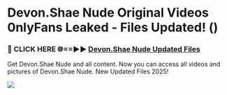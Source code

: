 # Devon.Shae Nude Original Videos 0nlyFans Leaked - Files Updated! ()

<h3>🔴 CLICK HERE 🌐==►► <a href="https://tinyurl.com/2p9ay9w9" rel="nofollow">Devon.Shae Nude Updated Files</a></h3>

Get Devon.Shae Nude and all content. Now you can access all videos and pictures of Devon.Shae Nude. New Updated Files 2025!

[![](https://i.imgur.com/KQgVmj3.gif)](https://tinyurl.com/2p9ay9w9)
